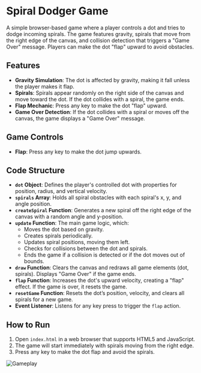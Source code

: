 # Spiral Dodger Game

A simple browser-based game where a player controls a dot and tries to dodge incoming spirals. The game features gravity, spirals that move from the right edge of the canvas, and collision detection that triggers a "Game Over" message. Players can make the dot "flap" upward to avoid obstacles.

## Features

- **Gravity Simulation**: The dot is affected by gravity, making it fall unless the player makes it flap.
- **Spirals**: Spirals appear randomly on the right side of the canvas and move toward the dot. If the dot collides with a spiral, the game ends.
- **Flap Mechanic**: Press any key to make the dot "flap" upward.
- **Game Over Detection**: If the dot collides with a spiral or moves off the canvas, the game displays a "Game Over" message.

## Game Controls

- **Flap**: Press any key to make the dot jump upwards.

## Code Structure

- **`dot` Object**: Defines the player's controlled dot with properties for position, radius, and vertical velocity.
- **`spirals` Array**: Holds all spiral obstacles with each spiral's x, y, and angle position.
- **`createSpiral` Function**: Generates a new spiral off the right edge of the canvas with a random angle and y-position.
- **`update` Function**: The main game logic, which:
  - Moves the dot based on gravity.
  - Creates spirals periodically.
  - Updates spiral positions, moving them left.
  - Checks for collisions between the dot and spirals.
  - Ends the game if a collision is detected or if the dot moves out of bounds.
- **`draw` Function**: Clears the canvas and redraws all game elements (dot, spirals). Displays "Game Over" if the game ends.
- **`flap` Function**: Increases the dot's upward velocity, creating a "flap" effect. If the game is over, it resets the game.
- **`resetGame` Function**: Resets the dot’s position, velocity, and clears all spirals for a new game.
- **Event Listener**: Listens for any key press to trigger the `flap` action.

## How to Run

1. Open `index.html` in a web browser that supports HTML5 and JavaScript.
2. The game will start immediately with spirals moving from the right edge.
3. Press any key to make the dot flap and avoid the spirals.


![Gameplay](https://github.com/Flappy-dot/gameplay.gif)
